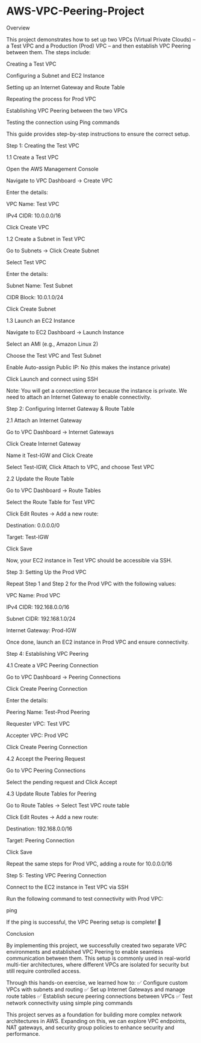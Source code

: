 # AWS-VPC-Peering-Project
Overview

This project demonstrates how to set up two VPCs (Virtual Private Clouds) – a Test VPC and a Production (Prod) VPC – and then establish VPC Peering between them. The steps include:

Creating a Test VPC

Configuring a Subnet and EC2 Instance

Setting up an Internet Gateway and Route Table

Repeating the process for Prod VPC

Establishing VPC Peering between the two VPCs

Testing the connection using Ping commands

This guide provides step-by-step instructions to ensure the correct setup.

Step 1: Creating the Test VPC

1.1 Create a Test VPC

Open the AWS Management Console

Navigate to VPC Dashboard → Create VPC

Enter the details:

VPC Name: Test VPC

IPv4 CIDR: 10.0.0.0/16

Click Create VPC

1.2 Create a Subnet in Test VPC

Go to Subnets → Click Create Subnet

Select Test VPC

Enter the details:

Subnet Name: Test Subnet

CIDR Block: 10.0.1.0/24

Click Create Subnet

1.3 Launch an EC2 Instance

Navigate to EC2 Dashboard → Launch Instance

Select an AMI (e.g., Amazon Linux 2)

Choose the Test VPC and Test Subnet

Enable Auto-assign Public IP: No (this makes the instance private)

Click Launch and connect using SSH

Note: You will get a connection error because the instance is private. We need to attach an Internet Gateway to enable connectivity.

Step 2: Configuring Internet Gateway & Route Table

2.1 Attach an Internet Gateway

Go to VPC Dashboard → Internet Gateways

Click Create Internet Gateway

Name it Test-IGW and Click Create

Select Test-IGW, Click Attach to VPC, and choose Test VPC

2.2 Update the Route Table

Go to VPC Dashboard → Route Tables

Select the Route Table for Test VPC

Click Edit Routes → Add a new route:

Destination: 0.0.0.0/0

Target: Test-IGW

Click Save

Now, your EC2 instance in Test VPC should be accessible via SSH.

Step 3: Setting Up the Prod VPC

Repeat Step 1 and Step 2 for the Prod VPC with the following values:

VPC Name: Prod VPC

IPv4 CIDR: 192.168.0.0/16

Subnet CIDR: 192.168.1.0/24

Internet Gateway: Prod-IGW

Once done, launch an EC2 instance in Prod VPC and ensure connectivity.

Step 4: Establishing VPC Peering

4.1 Create a VPC Peering Connection

Go to VPC Dashboard → Peering Connections

Click Create Peering Connection

Enter the details:

Peering Name: Test-Prod Peering

Requester VPC: Test VPC

Accepter VPC: Prod VPC

Click Create Peering Connection

4.2 Accept the Peering Request

Go to VPC Peering Connections

Select the pending request and Click Accept

4.3 Update Route Tables for Peering

Go to Route Tables → Select Test VPC route table

Click Edit Routes → Add a new route:

Destination: 192.168.0.0/16

Target: Peering Connection

Click Save

Repeat the same steps for Prod VPC, adding a route for 10.0.0.0/16

Step 5: Testing VPC Peering Connection

Connect to the EC2 instance in Test VPC via SSH

Run the following command to test connectivity with Prod VPC:

ping <Prod VPC EC2 Private IP>

If the ping is successful, the VPC Peering setup is complete! 🎉

Conclusion

By implementing this project, we successfully created two separate VPC environments and established VPC Peering to enable seamless communication between them. This setup is commonly used in real-world multi-tier architectures, where different VPCs are isolated for security but still require controlled access.

Through this hands-on exercise, we learned how to:
✅ Configure custom VPCs with subnets and routing
✅ Set up Internet Gateways and manage route tables
✅ Establish secure peering connections between VPCs
✅ Test network connectivity using simple ping commands

This project serves as a foundation for building more complex network architectures in AWS. Expanding on this, we can explore VPC endpoints, NAT gateways, and security group policies to enhance security and performance. 

